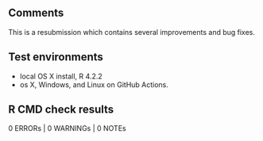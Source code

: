 ## Comments

This is a resubmission which contains several improvements and bug fixes.

## Test environments
* local OS X install, R 4.2.2
* os X, Windows, and Linux on GitHub Actions.

## R CMD check results

0 ERRORs | 0 WARNINGs | 0 NOTEs
